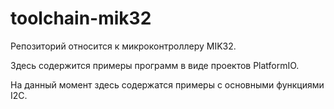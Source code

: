 # toolchain-mik32

Репозиторий относится к микроконтроллеру MIK32. 

Здесь содержится примеры программ в виде проектов PlatformIO.

На данный момент здесь содержатся примеры с основными функциями I2C.
